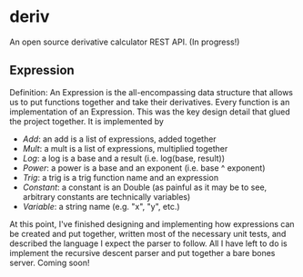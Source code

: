 # deriv

An open source derivative calculator REST API. (In progress!)

## Expression
Definition: An Expression is the all-encompassing data structure that allows us to put functions
together and take their derivatives. Every function is an implementation of an Expression. This
was the key design detail that glued the project together. It is implemented by

- *Add*: an add is a list of expressions, added together
- *Mult*: a mult is a list of expressions, multiplied together
- *Log*: a log is a base and a result (i.e. log(base, result))
- *Power*: a power is a base and an exponent (i.e. base ^ exponent)
- *Trig*: a trig is a trig function name and an expression
- *Constant*: a constant is an Double (as painful as it may be to see, arbitrary constants are technically variables)
- *Variable*: a string name (e.g. "x", "y", etc.)

At this point, I've finished designing and implementing how expressions can be created and put together,
written most of the necessary unit tests, and described the language I expect the parser to follow. All
I have left to do is implement the recursive descent parser and put together a bare bones server. Coming soon!